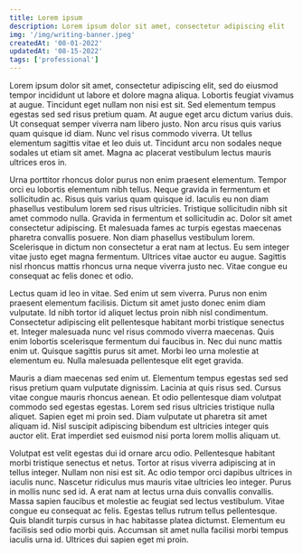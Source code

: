 ```yaml
---
title: Lorem ipsum
description: Lorem ipsum dolor sit amet, consectetur adipiscing elit
img: '/img/writing-banner.jpeg'
createdAt: '08-01-2022'
updatedAt: '08-15-2022'
tags: ['professional']
---
```


Lorem ipsum dolor sit amet, consectetur adipiscing elit, sed do eiusmod tempor incididunt ut labore et dolore magna aliqua. Lobortis feugiat vivamus at augue. Tincidunt eget nullam non nisi est sit. Sed elementum tempus egestas sed sed risus pretium quam. At augue eget arcu dictum varius duis. Ut consequat semper viverra nam libero justo. Non arcu risus quis varius quam quisque id diam. Nunc vel risus commodo viverra. Ut tellus elementum sagittis vitae et leo duis ut. Tincidunt arcu non sodales neque sodales ut etiam sit amet. Magna ac placerat vestibulum lectus mauris ultrices eros in.

Urna porttitor rhoncus dolor purus non enim praesent elementum. Tempor orci eu lobortis elementum nibh tellus. Neque gravida in fermentum et sollicitudin ac. Risus quis varius quam quisque id. Iaculis eu non diam phasellus vestibulum lorem sed risus ultricies. Tristique sollicitudin nibh sit amet commodo nulla. Gravida in fermentum et sollicitudin ac. Dolor sit amet consectetur adipiscing. Et malesuada fames ac turpis egestas maecenas pharetra convallis posuere. Non diam phasellus vestibulum lorem. Scelerisque in dictum non consectetur a erat nam at lectus. Eu sem integer vitae justo eget magna fermentum. Ultrices vitae auctor eu augue. Sagittis nisl rhoncus mattis rhoncus urna neque viverra justo nec. Vitae congue eu consequat ac felis donec et odio.

Lectus quam id leo in vitae. Sed enim ut sem viverra. Purus non enim praesent elementum facilisis. Dictum sit amet justo donec enim diam vulputate. Id nibh tortor id aliquet lectus proin nibh nisl condimentum. Consectetur adipiscing elit pellentesque habitant morbi tristique senectus et. Integer malesuada nunc vel risus commodo viverra maecenas. Quis enim lobortis scelerisque fermentum dui faucibus in. Nec dui nunc mattis enim ut. Quisque sagittis purus sit amet. Morbi leo urna molestie at elementum eu. Nulla malesuada pellentesque elit eget gravida.

Mauris a diam maecenas sed enim ut. Elementum tempus egestas sed sed risus pretium quam vulputate dignissim. Lacinia at quis risus sed. Cursus vitae congue mauris rhoncus aenean. Et odio pellentesque diam volutpat commodo sed egestas egestas. Lorem sed risus ultricies tristique nulla aliquet. Sapien eget mi proin sed. Diam vulputate ut pharetra sit amet aliquam id. Nisl suscipit adipiscing bibendum est ultricies integer quis auctor elit. Erat imperdiet sed euismod nisi porta lorem mollis aliquam ut.

Volutpat est velit egestas dui id ornare arcu odio. Pellentesque habitant morbi tristique senectus et netus. Tortor at risus viverra adipiscing at in tellus integer. Nullam non nisi est sit. Ac odio tempor orci dapibus ultrices in iaculis nunc. Nascetur ridiculus mus mauris vitae ultricies leo integer. Purus in mollis nunc sed id. A erat nam at lectus urna duis convallis convallis. Massa sapien faucibus et molestie ac feugiat sed lectus vestibulum. Vitae congue eu consequat ac felis. Egestas tellus rutrum tellus pellentesque. Quis blandit turpis cursus in hac habitasse platea dictumst. Elementum eu facilisis sed odio morbi quis. Accumsan sit amet nulla facilisi morbi tempus iaculis urna id. Ultrices dui sapien eget mi proin.
